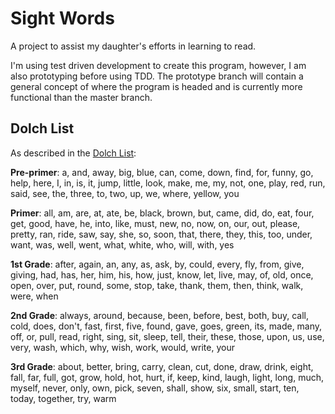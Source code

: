 # Sight Words

A project to assist my daughter's efforts in learning to read.

I'm using test driven development to create this program, however, I am also
prototyping before using TDD. The prototype branch will contain a general
concept of where the program is headed and is currently more functional than the
master branch.

## Dolch List

As described in the [Dolch List](http://en.wikipedia.org/wiki/Dolch_word_list):

**Pre-primer**: a, and, away, big, blue, can, come, down, find, for, funny, go,
  help, here, I, in, is, it, jump, little, look, make, me, my, not, one, play,
  red, run, said, see, the, three, to, two, up, we, where, yellow, you

**Primer**: all, am, are, at, ate, be, black, brown, but, came, did, do, eat, four,
  get, good, have, he, into, like, must, new, no, now, on, our, out, please,
  pretty, ran, ride, saw, say, she, so, soon, that, there, they, this, too,
  under, want, was, well, went, what, white, who, will, with, yes

**1st Grade**: after, again, an, any, as, ask, by, could, every, fly, from, give,
  giving, had, has, her, him, his, how, just, know, let, live, may, of, old,
  once, open, over, put, round, some, stop, take, thank, them, then, think,
  walk, were, when

**2nd Grade**: always, around, because, been, before, best, both, buy, call, cold,
  does, don't, fast, first, five, found, gave, goes, green, its, made, many,
  off, or, pull, read, right, sing, sit, sleep, tell, their, these, those,
  upon, us, use, very, wash, which, why, wish, work, would, write, your

**3rd Grade**: about, better, bring, carry, clean, cut, done, draw, drink, eight,
  fall, far, full, got, grow, hold, hot, hurt, if, keep, kind, laugh, light,
  long, much, myself, never, only, own, pick, seven, shall, show, six, small,
  start, ten, today, together, try, warm
